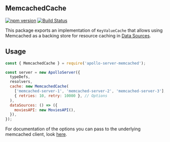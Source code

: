 ## MemcachedCache

[![npm version](https://badge.fury.io/js/apollo-server-memcached.svg)](https://badge.fury.io/js/apollo-server-memcached)
[![Build Status](https://circleci.com/gh/apollographql/apollo-server.svg?style=svg)](https://circleci.com/gh/apollographql/apollo-server)

This package exports an implementation of `KeyValueCache` that allows using Memcached as a backing store for resource caching in [Data Sources](https://www.apollographql.com/docs/apollo-server/v2/features/data-sources.html).

## Usage

```js
const { MemcachedCache } = require('apollo-server-memcached');

const server = new ApolloServer({
  typeDefs,
  resolvers,
  cache: new MemcachedCache(
    ['memcached-server-1', 'memcached-server-2', 'memcached-server-3'],
    { retries: 10, retry: 10000 }, // Options
  ),
  dataSources: () => ({
    moviesAPI: new MoviesAPI(),
  }),
});
```

For documentation of the options you can pass to the underlying memcached client, look [here](https://github.com/3rd-Eden/memcached).
